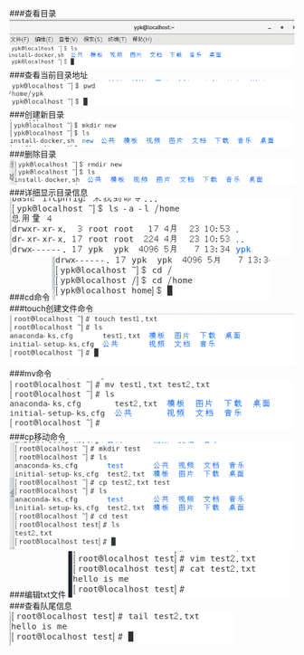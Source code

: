###查看目录
![img_1.png](img_1.png)
###查看当前目录地址
![img_2.png](img_2.png)
###创建新目录
![img_3.png](img_3.png)
###删除目录
![img_4.png](img_4.png)
###详细显示目录信息
![img_5.png](img_5.png)
###cd命令
![img_6.png](img_6.png)
###touch创建文件命令
![img_7.png](img_7.png)
###mv命令
![img_8.png](img_8.png)
###cp移动命令
![img_9.png](img_9.png)
###编辑txt文件
![img_10.png](img_10.png)
###查看队尾信息
![img_11.png](img_11.png)
